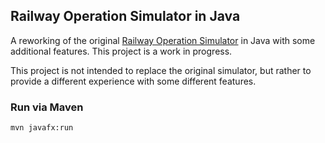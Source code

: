## Railway Operation Simulator in Java

A reworking of the original [Railway Operation Simulator](https://www.railwayoperationsimulator.com/) in Java with some additional features. This project is a work in progress.

This project is not intended to replace the original simulator, but rather to provide a different experience with some different features.

### Run via Maven

```
mvn javafx:run
```
